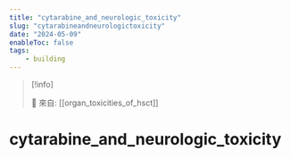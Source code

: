 ```yaml
---
title: "cytarabine_and_neurologic_toxicity"
slug: "cytarabineandneurologictoxicity"
date: "2024-05-09"
enableToc: false
tags:
    - building
---
```


> [!info]
>
> 🌱 來自: [[organ_toxicities_of_hsct]]

# cytarabine_and_neurologic_toxicity


